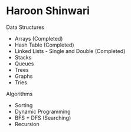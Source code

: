 # Haroon Shinwari

Data Structures 

- Arrays (Completed)
- Hash Table (Completed)
- Linked Lists - Single and Double (Completed)
- Stacks
- Queues
- Trees
- Graphs
- Tries


Algorithms

- Sorting
- Dynamic Programming
- BFS + DFS (Searching)
- Recursion
